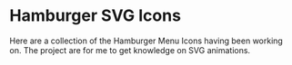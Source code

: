 # Hamburger SVG Icons
Here are a collection of the Hamburger Menu Icons having been working on. 
The project are for me to get knowledge on SVG animations.
